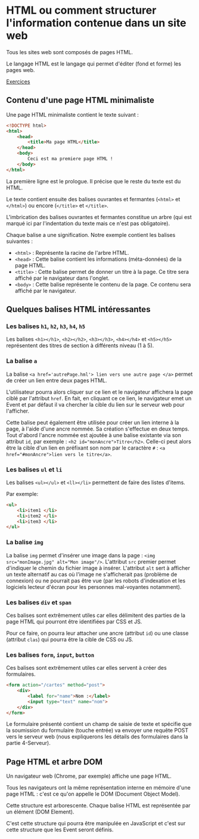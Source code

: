 # HTML ou comment structurer l'information contenue dans un site web

Tous les sites web sont composés de pages HTML.

Le langage HTML est le langage qui permet d'éditer (fond et forme) les pages web.

[Exercices](./EXERCICES.md)

## Contenu d'une page HTML minimaliste

Une page HTML minimaliste contient le texte suivant :

```html
<!DOCTYPE html>
<html>
    <head>
        <title>Ma page HTML</title>
    </head>
    <body>
        Ceci est ma premiere page HTML !
    </body>
</html>
```

La première ligne est le prologue. Il précise que le reste du texte est du HTML.

Le texte contient ensuite des balises ouvrantes et fermantes (`<html>` et `</html>`) ou encore (`</title>` et `</title>`.

L'imbrication des balises ouvrantes et fermantes constitue un arbre (qui est marqué ici par l'indentation du texte mais ce n'est pas obligatoire).

Chaque balise a une signification. Notre exemple contient les balises suivantes : 
* `<html>` : Représente la racine de l'arbre HTML.
* `<head>` : Cette balise contient les informations (méta-données) de la page HTML.
* `<title>` : Cette balise permet de donner un titre à la page. Ce titre sera affiché par le navigateur dans l'onglet.
* `<body>` : Cette balise représente le contenu de la page. Ce contenu sera affiché par le navigateur.


## Quelques balises HTML intéressantes

### Les balises `h1`, `h2`, `h3`, `h4`, `h5`

Les balises `<h1></h1>`, `<h2></h2>`, `<h3></h3>`, `<h4></h4>` et `<h5></h5>` représentent des titres de section à différents niveau (1 à 5).

### La balise `a`

La balise `<a href='autrePage.hml'> lien vers une autre page </a>` permet de créer un lien entre deux pages HTML.

L'utilisateur pourra alors cliquer sur ce lien et le navigateur affichera la page ciblé par l'attribut `href`.
En fait, en cliquant ce ce lien, le navigateur emet un Event et par défaut il va chercher la cible du lien sur le serveur web pour l'afficher.

Cette balise peut également être utilisée pour créer un lien interne à la page, à l'aide d'une ancre nommée. 
Sa création s'effectue en deux temps. Tout d'abord l'ancre nommée est ajoutée à une balise existante via son attribut `id`, par exemple : `<h2 id="monAncre">Titre</h2>`. Celle-ci peut alors être la cible d'un lien en préfixant son nom par le caractère `#` : `<a href="#monAncre">lien vers le titre</a>`.

### Les balises `ul` et `li`
Les balises `<ul></ul>` et `<ll></li>` permettent de faire des listes d'items.

Par exemple:

```html
<ul>
    <li>item1 </li>
    <li>item2 </li>
    <li>item3 </li>
</ul>
```

### La balise `img`

La balise `img` permet d'insérer une image dans la page : `<img src="monImage.jpg" alt="Mon image"/>`. L'attribut `src` premier permet d'indiquer le chemin du fichier image à insérer. L'attribut `alt` sert à afficher un texte alternatif au cas où l'image ne s'afficherait pas (problème de connexion) ou ne pourrait pas être vue (par les robots d'indexation et les logiciels lecteur d'écran pour les personnes mal-voyantes notamment).

### Les balises `div` et `span`

Ces balises sont extrêmement utiles car elles délimitent des parties de la page HTML qui pourront être identifiées par CSS et JS.

Pour ce faire, on pourra leur attacher une ancre (attribut `id`) ou une classe (attribut `clas`) qui pourra être la cible de CSS ou JS.

### Les balises `form`, `input`, `button`

Ces balises sont extrêmement utiles car elles servent à créer des formulaires. 

```html
<form action="/cartes" method="post">
    <div>
        <label for="name">Nom :</label>
        <input type="text" name="nom">
    </div>
</form>
```

Le formulaire présenté contient un champ de saisie de texte et spécifie que la soumission du formulaire (touche entrée) va envoyer une requête POST vers le serveur web (nous expliquerons les détails des formulaires dans la partie 4-Serveur).

## Page HTML et arbre DOM

Un navigateur web (Chrome, par exemple) affiche une page HTML.
 
Tous les navigateurs ont la même représentation interne en mémoire d'une page HTML : c'est ce qu'on appelle le DOM (Document Object Model).

Cette structure est arborescente. Chaque balise HTML est représentée par un élément (DOM Element).

C'est cette structure qui pourra être manipulée en JavaScript et c'est sur cette structure que les Event seront définis.
